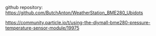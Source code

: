 github repository: https://github.com/ButchAnton/WeatherStation_BME280_Ubidots  

https://community.particle.io/t/using-the-diymall-bme280-pressure-temperature-sensor-module/19975


